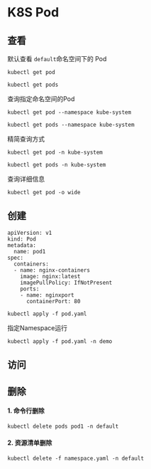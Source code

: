 # K8S Pod 

## 查看

默认查看 `default`命名空间下的 Pod

`kubectl get pod`

`kubectl get pods`

查询指定命名空间的Pod

`kubectl get pod --namespace kube-system`

`kubectl get pods --namespace kube-system`

精简查询方式

`kubectl get pod -n kube-system`

`kubectl get pods -n kube-system`


查询详细信息

`kubectl get pod -o wide`


## 创建

```
apiVersion: v1
kind: Pod
metadata:
  name: pod1
spec:
  containers:
  - name: nginx-containers
    image: nginx:latest
    imagePullPolicy: IfNotPresent
    ports:
    - name: nginxport
      containerPort: 80
```
`kubectl apply -f pod.yaml`

指定Namespace运行

`kubectl apply -f pod.yaml -n demo`

## 访问

## 删除

#### 1. 命令行删除
`kubectl delete pods pod1 -n default`

#### 2. 资源清单删除
`kubectl delete -f namespace.yaml -n default`